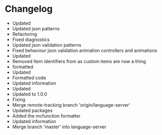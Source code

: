 # Changelog 
- Updated
- Updated json patterns
- Refactoring
- Fixed diagnostics
- Updated json validation patterns
- Fixed behaviour json validation animation controllers and animations
- Updated
- Removed Item identifiers from as custom items are now a thing
- formatted
- Updated
- Formatted code
- Updated information
- Updated
- Updated to 1.0.0
- Fixing
- Merge remote-tracking branch 'origin/language-server'
- Updated packages
- Added the mcfunction formatter
- Updated information
- Merge branch 'master' into language-server